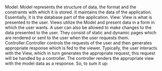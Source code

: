 Model: Model represents the structure of data, the format and the constraints with which it is stored.
It maintains the data of the application.
Essentially, it is the database part of the application. View: View is what is presented to the user.
Views utilize the Model and present data in a form in which the user wants.
A user can also be allowed to make changes to the data presented to the user. 
They consist of static and dynamic pages which are rendered or sent to the user when the user requests them.
Controller:Controller controls the requests of the user and then generates appropriate response which is fed to the viewer.
Typically, the user interacts with the View, which in turn generates the appropriate request, this request will be handled by a controller. 
The controller renders the appropriate view with the model data as a response. So, to sum it up:
